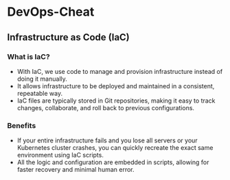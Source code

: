 # DevOps-Cheat

## Infrastructure as Code (IaC)

### **What is IaC?**
- With IaC, we use code to manage and provision infrastructure instead of doing it manually.
- It allows infrastructure to be deployed and maintained in a consistent, repeatable way.
- IaC files are typically stored in Git repositories, making it easy to track changes, collaborate, and roll back to previous configurations.

### **Benefits**
- If your entire infrastructure fails and you lose all servers or your Kubernetes cluster crashes, you can quickly recreate the exact same environment using IaC scripts.
- All the logic and configuration are embedded in scripts, allowing for faster recovery and minimal human error.
